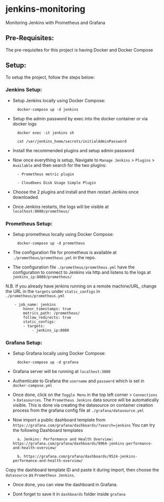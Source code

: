 # jenkins-monitoring
Monitoring Jenkins with Prometheus and Grafana

## Pre-Requisites:
The pre-requisites for this project is having Docker and Docker Compose

## Setup:
To setup the project, follow the steps below:

### Jenkins Setup:
- Setup Jenkins locally using Docker Compose:

        docker-compose up -d jenkins

- Setup the admin password by exec into the docker container or via docker logs

        docker exec -it jenkins sh

        cat /var/jenkins_home/secrets/initialAdminPassword

- Install the recommended plugins and setup admin password

- Now once everything is setup, Navigate to `Manage Jenkins` > `Plugins` > `Available` and then search for the two plugins:

        - Prometheus metric plugin
        
        - Cloudbees Disk Usage Simple Plugin

- Choose the 2 plugins and install and then restart Jenkins once downloaded.

- Once Jenkins restarts, the logs will be visible at `localhost:8080/prometheus/`


### Prometheus Setup:
- Setup prometheus locally using Docker Compose:

        docker-compose up -d prometheus

- The configuration file for prometheus is available at `./prometheus/prometheus.yml` in the repo.

- The configuration file `./prometheus/prometheus.yml` have the configuration to connect to Jenkins via http and listens to the logs at `jenkins_ip:8080/prometheus/`

N.B. If you already have jenkins running on a remote machine/URL, change the URL in the `targets` under `static_configs` in `./prometheus/prometheus.yml`


        - job_name: jenkins
            honor_timestamps: true
            metrics_path: /prometheus/
            follow_redirects: true
            static_configs:
            - targets:
                - jenkins_ip:8080

### Grafana Setup:
- Setup Grafana locally using Docker Compose:

        docker-compose up -d grafana

- Grafana server will be running at `localhost:3000`

- Authenticate to Grafana the `username` and `password` which is set in `docker-compose.yml`

- Once done, click on the `Toggle Menu` in the top left corner > `Connections` > `Datasources`. The `Prometheus Jenkins` data source will be automatically visible. This is done via creating the datasource on container creation process from the grafana config file at `./grafana/datasource.yml`

- Now import a public dashboard template from `https://grafana.com/grafana/dashboards/?search=jenkins`
You can try the following Dashboard templates

        a. Jenkins: Performance and Health Overview: https://grafana.com/grafana/dashboards/9964-jenkins-performance-and-health-overview/

        b. https://grafana.com/grafana/dashboards/9524-jenkins-performance-and-health-overview/

Copy the dashboard template ID and paste it during import, then choose the `datasource` as `Prometheus Jenkins`.

- Once done, you can view the dashboard in Grafana.

- Dont forget to save it in `dashboards` folder inside `grafana`